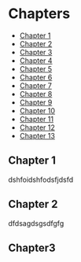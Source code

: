# Chapters
- [Chapter 1](#Chapter-1)
- [Chapter 2](#Chapter2)
- [Chapter 3](#Chapter3)
- [Chapter 4](#Chapter4)
- [Chapter 5](#Chapter5)
- [Chapter 6](#Chapter6)
- [Chapter 7](#Chapter7)
- [Chapter 8](#Chapter8)
- [Chapter 9](#Chapter9)
- [Chapter 10](#Chapter10)
- [Chapter 11](#Chapter11)
- [Chapter 12](#Chapter12)
- [Chapter 13](#Chapter13)


## Chapter 1
dshfoidshfodsfjdsfd

## Chapter 2
dfdsagdsgsdfgfg

## Chapter3